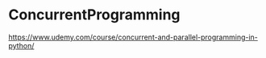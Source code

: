 # ConcurrentProgramming
https://www.udemy.com/course/concurrent-and-parallel-programming-in-python/
